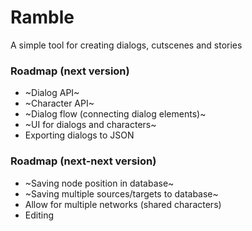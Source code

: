 # Ramble
A simple tool for creating dialogs, cutscenes and stories

### Roadmap (next version)
- ~Dialog API~
- ~Character API~
- ~Dialog flow (connecting dialog elements)~
- ~UI for dialogs and characters~
- Exporting dialogs to JSON

### Roadmap (next-next version)
- ~Saving node position in database~
- ~Saving multiple sources/targets to database~
- Allow for multiple networks (shared characters)
- Editing
